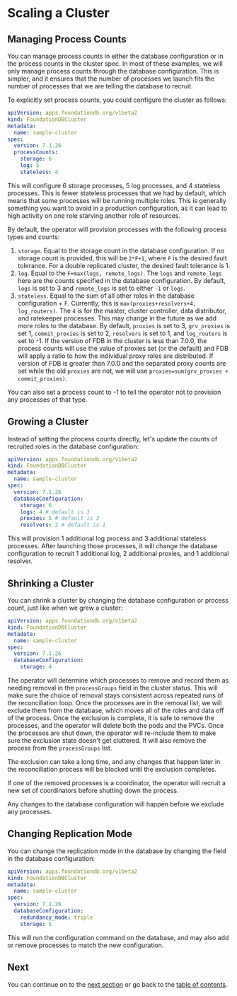 # Scaling a Cluster

## Managing Process Counts

You can manage process counts in either the database configuration or in the process counts in the cluster spec. In most of these examples, we will only manage process counts through the database configuration. This is simpler, and it ensures that the number of processes we launch fits the number of processes that we are telling the database to recruit.

To explicitly set process counts, you could configure the cluster as follows:

```yaml
apiVersion: apps.foundationdb.org/v1beta2
kind: FoundationDBCluster
metadata:
  name: sample-cluster
spec:
  version: 7.1.26
  processCounts:
    storage: 6
    log: 5
    stateless: 4
```

This will configure 6 storage processes, 5 log processes, and 4 stateless processes. This is fewer stateless processes that we had by default, which means that some processes will be running multiple roles. This is generally something you want to avoid in a production configuration, as it can lead to high activity on one role starving another role of resources.

By default, the operator will provision processes with the following process types and counts:

1. `storage`. Equal to the storage count in the database configuration. If no storage count is provided, this will be `2*F+1`, where `F` is the desired fault tolerance. For a double replicated cluster, the desired fault tolerance is 1.
2. `log`. Equal to the `F+max(logs, remote_logs)`. The `logs` and `remote_logs` here are the counts specified in the database configuration. By default, `logs` is set to 3 and `remote_logs` is set to either `-1` or `logs`.
3. `stateless`. Equal to the sum of all other roles in the database configuration + `F`. Currently, this is `max(proxies+resolvers+4, log_routers)`. The `4` is for the master, cluster controller, data distributor, and ratekeeper processes. This may change in the future as we add more roles to the database. By default, `proxies` is set to 3, `grv_proxies` is set 1, `commit_proxies` is set to 2, `resolvers` is set to 1, and `log_routers` is set to -1. If the version of FDB in the cluster is less than 7.0.0, the process counts will use the value of proxies set (or the default) and FDB will apply a ratio to how the individual proxy roles are distributed. If version of FDB is greater than 7.0.0 and the separated proxy counts are set while the old `proxies` are not, we will use `proxies=sum(grv_proxies + commit_proxies)`.

You can also set a process count to -1 to tell the operator not to provision any processes of that type.

## Growing a Cluster

Instead of setting the process counts directly, let's update the counts of recruited roles in the database configuration:

```yaml
apiVersion: apps.foundationdb.org/v1beta2
kind: FoundationDBCluster
metadata:
  name: sample-cluster
spec:
  version: 7.1.26
  databaseConfiguration:
    storage: 6
    logs: 4 # default is 3
    proxies: 5 # default is 3
    resolvers: 2 # default is 1
```

This will provision 1 additional log process and 3 additional stateless processes. After launching those processes, it will change the database configuration to recruit 1 additional log, 2 additional proxies, and 1 additional resolver.

## Shrinking a Cluster

You can shrink a cluster by changing the database configuration or process count, just like when we grew a cluster:

```yaml
apiVersion: apps.foundationdb.org/v1beta2
kind: FoundationDBCluster
metadata:
  name: sample-cluster
spec:
  version: 7.1.26
  databaseConfiguration:
    storage: 4
```

The operator will determine which processes to remove and record them as needing removal in the `processGroups` field in the cluster status. This will make sure the choice of removal stays consistent across repeated runs of the reconciliation loop. Once the processes are in the removal list, we will exclude them from the database, which moves all of the roles and data off of the process. Once the exclusion is complete, it is safe to remove the processes, and the operator will delete both the pods and the PVCs. Once the processes are shut down, the operator will re-include them to make sure the exclusion state doesn't get cluttered. It will also remove the process from the `processGroups` list.

The exclusion can take a long time, and any changes that happen later in the reconciliation process will be blocked until the exclusion completes.

If one of the removed processes is a coordinator, the operator will recruit a new set of coordinators before shutting down the process.

Any changes to the database configuration will happen before we exclude any processes.

## Changing Replication Mode

You can change the replication mode in the database by changing the field in the database configuration:

```yaml
apiVersion: apps.foundationdb.org/v1beta2
kind: FoundationDBCluster
metadata:
  name: sample-cluster
spec:
  version: 7.1.26
  databaseConfiguration:
    redundancy_mode: triple
    storage: 5
```

This will run the configuration command on the database, and may also add or remove processes to match the new configuration.

## Next

You can continue on to the [next section](customization.md) or go back to the [table of contents](index.md).
